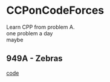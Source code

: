 # CCPonCodeForces

Learn CPP from problem A.   
one problem a day   
maybe

## 949A - Zebras

[code](949AZebras.cpp)